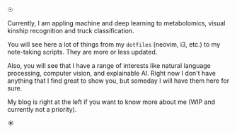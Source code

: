 ☉ 

Currently, I am appling machine and deep learning to metabolomics, visual kinship recognition and truck classification.


You will see here a lot of things from my `dotfiles` (neovim, i3, etc.) to my note-taking scripts. They are more or less updated.

Also, you will see that I have a range of interests like natural language processing, computer vision, and explainable AI. Right now I don't have anything that I find great to show you, but someday I will have them here for sure.

My blog is right at the left if you want to know more about me (WIP and currently not a priority).

☀

